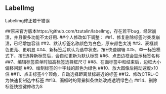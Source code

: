 ## LabelImg
Labelimg修正若干错误

##原来官方版本https://github.com/tzutalin/labelImg，存在若干bug，经常崩溃，并且很多功能不太好用.
##个人修改如下调整：
##1、修复删除标签时突发崩溃，已经增加容错
##2、默认标签名称颜色为白色，原来颜色太浅
##3、表框颜色更亮、更明显
##4、新标签后默认为选中状态，按E快速编辑
##5、单一标签模式下，按E选择新标签后，会自动更新为默认标签
##6、点击边框会显示标签名称
##7、编辑标签菜单时加高标签选择框尺寸
##8、在画标签中和结束后，边框大小偏移问题
##9、绘制标签的十字线的颜色为绿色
##10、放大图像后拖动速度x10倍
##11、点击标签4个顶角，自动选择距离鼠标最近的标签
##12、修改CTRL+C为快速复制选中标签
##13、画框时的背景斜条纹路改成透明绿色点
##14、删除标签快捷键修改为S